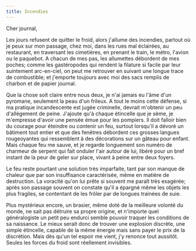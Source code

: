 ```yaml
---
title: Incendies
---
```


Cher journal,


Les jours refusent de quitter le froid, alors j'allume des incendies, partout
où je peux sur mon passage, chez moi, dans les rues mal éclairées, au
restaurant, en traversant les cimetières, en prenant le train, le métro,
l'avion ou le paquebot. A chacun de mes pas, les allumettes débordent de mes
poches; comme les gastéropodes qui rendent la filature si facile par leur
suintement arc-en-ciel, on peut me retrouver en suivant une longue trace de
combustible; et j'emporte toujours avec moi des sacs remplis de charbon et de
papier journal. 

Que la chose soit claire entre nous deux, je n'ai jamais eu l'âme d'un
pyromane, seulement la peau d'un frileux. A tout le moins cette défense, si ma
pratique incandescente est jugée criminelle, devrait m'obtenir un peu
d'allègement de peine. J'ajoute qu'à chaque étincelle que je sème, je
m'empresse d'avoir une pensée émue pour les pompiers. Il doit falloir bien du
courage pour éteindre ou contenir un feu, surtout lorsqu'il a dévoré un
bâtiment tout entier et que des fenêtres débordent ces grosses langues
rougeoyantes qui ressemblent à des décorations sur un gâteau pour enfant. Mais
chaque feu me sauve, et je regarde longuement son numéro de charmeur de serpent
qui fait onduler l'air autour de lui, libéré pour un bref instant de la peur de
geler sur place, vivant à peine entre deux foyers.

Le feu reste pourtant une solution très imparfaite, tant par son manque de
chaleur que par son insuffisance caractérisée, même en matière de destruction.
La voracité qu'on lui prête si souvent me paraît très exagérée; après son
passage souvent on constate qu'il a épargné même les objets les plus fragiles,
se contentant de les frôler par de longues trainées de suie.  

Plus mystérieux encore, un brasier, même doté de la meilleure volonté du monde,
ne sait pas détruire sa propre origine, et n'importe quel généralogiste un
petit peu endurci semble pouvoir traquer les conditions de sa naissance. Le
mieux serait donc de trouver une explosion discrète, une simple étincelle,
capable de la même énergie mais sans payer le prix de la discrétion. Mais dès
qu'un tel espoir me vient, j'y renonce tout aussitôt. Seules les forces du
froid sont réellement invisibles.
